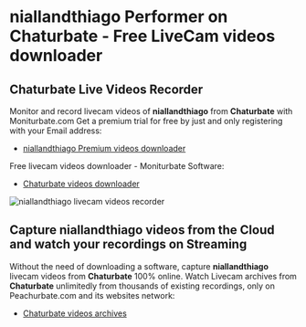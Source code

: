 # niallandthiago Performer on Chaturbate - Free LiveCam videos downloader

## Chaturbate Live Videos Recorder

Monitor and record livecam videos of **niallandthiago** from **Chaturbate** with Moniturbate.com
Get a premium trial for free by just and only registering with your Email address:
* [niallandthiago Premium videos downloader](https://moniturbate.com/request-demo-licence-key.html)

Free livecam videos downloader - Moniturbate Software:
* [Chaturbate videos downloader](https://moniturbate.com/moniturbate-download-software.html)

![niallandthiago livecam videos recorder](https://peachurnet.com/templates/moniturbate-software.png)


## Capture niallandthiago videos from the Cloud and watch your recordings on Streaming

Without the need of downloading a software, capture **niallandthiago** livecam videos from **Chaturbate** 100% online.
Watch Livecam archives from **Chaturbate** unlimitedly from thousands of existing recordings, only on Peachurbate.com and its websites network:
* [Chaturbate videos archives](https://peachurnet.com/)